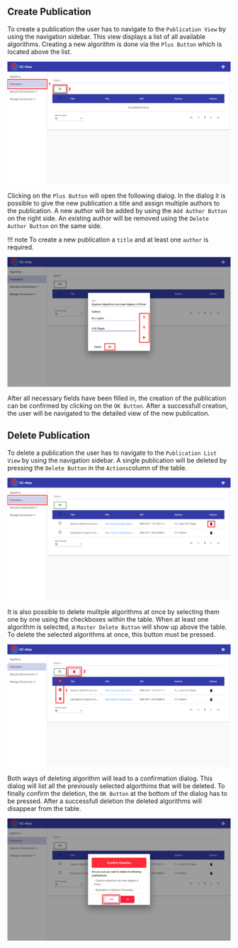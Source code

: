 #
## Create Publication


To create a publication the user has to navigate to the ``Publication View`` by using the navigation sidebar. This view displays a list of all available algorithms. Creating a new algorithm is done via the ``Plus Button`` which is located above the list.

![alt text](./images/Create_Publication_-_Step_1.png "Create publication")

Clicking on the ``Plus Button`` will open the following dialog.
In the dialog it is possible to give the new publication a title and assign multiple authors to the publication. A new author will be added by using the ``Add Author Button`` on the right side. An existing author will be removed using the ``Delete Author Button`` on the same side.

!!! note 
    To create a new publication a ``title`` and at least one ``author`` is required.


![alt text](./images/Create_Publication_-_Step_3.png "Create publication")

After all necessary fields have been filled in, the creation of the publication can be confirmed by clicking on the ``OK Button``. After a successfull creation, the user will be navigated to the detailed view of the new publication.


## Delete Publication

To delete a publication the user has to navigate to the ``Publication List View`` by using the navigation sidebar. A single publication will be deleted by pressing the ``Delete Button`` in the ``Actions``column of the table.

![alt text](./images/Delete_Publication_-_Step_1.png "Delete publication")


It is also possible to delete mulitple algorithms at once by selecting them one by one using the checkboxes within the table. When at least one algorithm is selected, a ``Master Delete Button`` will show up above the table. To delete the selected algorithms at once, this button must be pressed.

![alt text](./images/Delete_Publication_-_Step_1.1.png "Delete publication")

Both ways of deleting algorithm will lead to a confirmation dialog. This dialog will list all the previously selected algorthims that will be deleted. To finally confirm the deletion, the ``OK Button`` at the bottom of the dialog has to be pressed. After a successfull deletion the deleted algorithms will disappear from the table.

![alt text](./images/Delete_Publication_-_Step_2.png "Delete publication")
